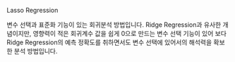 Lasso Regression

변수 선택과 표준화 기능이 있는 회귀분석 방법입니다. Ridge Regression과 유사한 개념이지만, 영향력이 적은 회귀계수 값을 쉽게 0으로 만드는 변수 선택 기능이 있어 보다 Ridge Regression의 예측 정확도를 취하면서도 변수 선택에 있어서의 해석력을 확보한 분석 방법입니다.